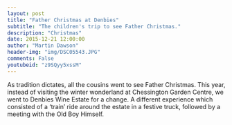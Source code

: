 ```yaml
---
layout: post
title: "Father Christmas at Denbies"
subtitle: "The children's trip to see Father Christmas."
description: "Christmas"
date: 2015-12-21 12:00:00
author: "Martin Dawson"
header-img: "img/DSC05543.JPG"
comments: False
youtubeid: "z9SQyy5xssM"
---
```

As tradition dictates, all the cousins went to see Father Christmas.
This year, instead of visiting the winter wonderland at Chessington Garden Centre, we went to Denbies Wine Estate for a change. A different experience which consisted of a ‘train’ ride around the estate in a festive truck, followed by a meeting with the Old Boy Himself.
